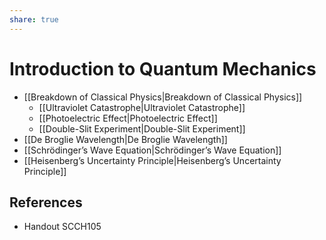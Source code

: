 ```yaml
---
share: true
---
```


# Introduction to Quantum Mechanics

- [[Breakdown of Classical Physics|Breakdown of Classical Physics]]
	- [[Ultraviolet Catastrophe|Ultraviolet Catastrophe]]
	- [[Photoelectric Effect|Photoelectric Effect]]
	- [[Double-Slit Experiment|Double-Slit Experiment]]
- [[De Broglie Wavelength|De Broglie Wavelength]]
- [[Schrödinger’s Wave Equation|Schrödinger’s Wave Equation]]
- [[Heisenberg’s Uncertainty Principle|Heisenberg’s Uncertainty Principle]]

## References

- Handout SCCH105
